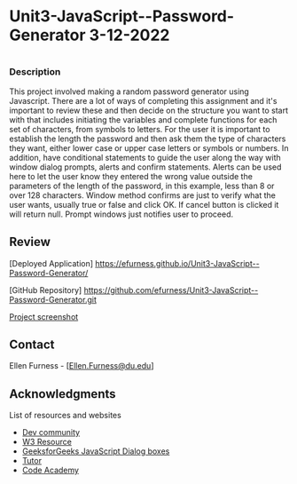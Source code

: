 # Unit3-JavaScript--Password-Generator 3-12-2022
# 

### Description 

This project involved making a random password generator using Javascript.  There are a lot of ways of completing this assignment and it's important to review these and then decide on the structure you want to start with that includes initiating the variables and complete functions for each set of characters, from symbols to letters.  For the user it is important to establish the length the password and then ask them the type of characters they want, either lower case or upper case letters or symbols or numbers.  In addition, have conditional statements to guide the user along the way with window dialog prompts, alerts and confirm statements.  Alerts can be used here to let the user know they entered the wrong value outside the parameters of the length of the password, in this example, less than 8 or over 128 characters. Window method confirms are just to verify what the user wants, usually true or false and click OK.  If cancel button is clicked it will return null.  Prompt windows just notifies user to proceed.


## Review

[Deployed Application] 
https://efurness.github.io/Unit3-JavaScript--Password-Generator/

[GitHub Repository] 
https://github.com/efurness/Unit3-JavaScript--Password-Generator.git

[Project screenshot](password_generator.png) 

## Contact

Ellen Furness - [Ellen.Furness@du.edu]

## Acknowledgments

List of resources and websites

* [Dev community](https://dev.to/)
* [W3 Resource](https://www.w3resource.com/)
* [GeeksforGeeks JavaScript Dialog boxes](https://geeksforgeeks.com/)
* [Tutor](https://bootcampspot.com/)
* [Code Academy](https://www.codecademy.com/)

